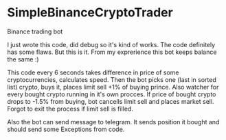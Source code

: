 # SimpleBinanceCryptoTrader

Binance trading bot

I just wrote this code, did debug so it's kind of works. The code definitely has some flaws. But this is it. From my exprerience this bot keeps balance the same :)

This code every 6 seconds takes difference in price of some cryptocurrencies, calculates speed. Then the bot picks one (last in sorted list) crypto, buys it, places limit sell +1% of buying prince. Also watcher for every bought crypto running in it's own procces. If price of bought crypto drops to -1.5% from buying, bot cancells limit sell and places market sell. Forgot to exit the process if limit sell is filled.

Also the bot can send message to telegram. It sends position it bought and should send some Exceptions from code.
